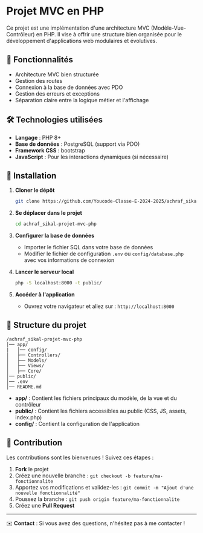 # Projet MVC en PHP

Ce projet est une implémentation d'une architecture MVC (Modèle-Vue-Contrôleur) en PHP. Il vise à offrir une structure bien organisée pour le développement d'applications web modulaires et évolutives.

## 📌 Fonctionnalités
- Architecture MVC bien structurée
- Gestion des routes
- Connexion à la base de données avec PDO
- Gestion des erreurs et exceptions
- Séparation claire entre la logique métier et l'affichage

## 🛠️ Technologies utilisées
- **Langage** : PHP 8+
- **Base de données** : PostgreSQL (support via PDO)
- **Framework CSS** : bootstrap
- **JavaScript** : Pour les interactions dynamiques (si nécessaire)

## 🚀 Installation

1. **Cloner le dépôt**
   ```bash
   git clone https://github.com/Youcode-Classe-E-2024-2025/achraf_sikal-projet-mvc-php.git
   ```
2. **Se déplacer dans le projet**
   ```bash
   cd achraf_sikal-projet-mvc-php
   ```
3. **Configurer la base de données**
   - Importer le fichier SQL dans votre base de données
   - Modifier le fichier de configuration `.env` ou `config/database.php` avec vos informations de connexion

4. **Lancer le serveur local**
   ```bash
   php -S localhost:8000 -t public/
   ```
5. **Accéder à l'application**
   - Ouvrez votre navigateur et allez sur : `http://localhost:8000`

## 📂 Structure du projet
```
/achraf_sikal-projet-mvc-php
│── app/
|   │── config/
│   ├── Controllers/
│   ├── Models/
│   ├── Views/
│   ├── Core/
│── public/
│── .env
│── README.md
```
- **app/** : Contient les fichiers principaux du modèle, de la vue et du contrôleur
- **public/** : Contient les fichiers accessibles au public (CSS, JS, assets, index.php)
- **config/** : Contient la configuration de l'application

## 📝 Contribution
Les contributions sont les bienvenues ! Suivez ces étapes :
1. **Fork** le projet
2. Créez une nouvelle branche : `git checkout -b feature/ma-fonctionnalite`
3. Apportez vos modifications et validez-les : `git commit -m "Ajout d'une nouvelle fonctionnalité"`
4. Poussez la branche : `git push origin feature/ma-fonctionnalite`
5. Créez une **Pull Request**


---
✉️ **Contact** : Si vous avez des questions, n'hésitez pas à me contacter !
